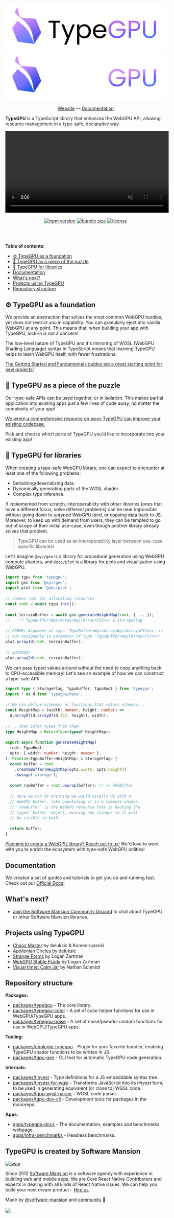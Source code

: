 <div align="center">

![TypeGPU (light mode)](./apps/typegpu-docs/public/typegpu-logo-light.svg#gh-light-mode-only)
![TypeGPU (dark mode)](./apps/typegpu-docs/public/typegpu-logo-dark.svg#gh-dark-mode-only)

[Website](https://docs.swmansion.com/TypeGPU) —
[Documentation](https://docs.swmansion.com/TypeGPU/getting-started)

</div>

**TypeGPU** is a TypeScript library that enhances the WebGPU API, allowing
resource management in a type-safe, declarative way.

<div align="center">
<video width="512" autoplay muted loop playsinline src="https://github.com/user-attachments/assets/5bca716d-477d-44a1-a839-5df0c8d9044c"></video>

<!-- automd:badges color="plum" license name="typegpu" bundlephobia no-npmDownloads -->

[![npm version](https://img.shields.io/npm/v/typegpu?color=plum)](https://npmjs.com/package/typegpu)
[![bundle size](https://img.shields.io/bundlephobia/minzip/typegpu?color=plum)](https://bundlephobia.com/package/typegpu)
[![license](https://img.shields.io/github/license/software-mansion/TypeGPU?color=plum)](https://github.com/software-mansion/TypeGPU/blob/main/LICENSE)

<!-- /automd -->

</div>

<br>
<br>

**Table of contents:**

- [:gear: TypeGPU as a foundation](#gear-typegpu-as-a-foundation)
- [:jigsaw: TypeGPU as a piece of the puzzle](#jigsaw-typegpu-as-a-piece-of-the-puzzle)
- [:book: TypeGPU for libraries](#book-typegpu-for-libraries)
- [Documentation](#documentation)
- [What's next?](#whats-next)
- [Projects using TypeGPU](#projects-using-typegpu)
- [Repository structure](#repository-structure)

## :gear: TypeGPU as a foundation

We provide an abstraction that solves the most common WebGPU hurdles, yet does
not restrict you in capability. You can granularly eject into vanilla WebGPU at
any point. This means that, when building your app with TypeGPU, lock-in is not
a concern!

The low-level nature of TypeGPU and it's mirroring of WGSL (WebGPU Shading
Language) syntax in TypeScript means that learning TypeGPU helps to learn WebGPU
itself, with fewer frustrations.

[The Getting Started and Fundamentals guides are a great starting point for new projects!](https://docs.swmansion.com/TypeGPU/getting-started/)

## :jigsaw: TypeGPU as a piece of the puzzle

Our type-safe APIs can be used together, or in isolation. This makes partial
application into existing apps just a few lines of code away, no matter the
complexity of your app!

[We wrote a comprehensive resource on ways TypeGPU can improve your existing codebase.](https://docs.swmansion.com/TypeGPU/integration/webgpu-interoperability/)

Pick and choose which parts of TypeGPU you'd like to incorporate into your
existing app!

## :book: TypeGPU for libraries

When creating a type-safe WebGPU library, one can expect to encounter at least
one of the following problems:

- Serializing/deserializing data.
- Dynamically generating parts of the WGSL shader.
- Complex type inference.

If implemented from scratch, interoperability with other libraries (ones that
have a different focus, solve different problems) can be near impossible without
going down to _untyped WebGPU land_, or copying data back to JS. Moreover, to
keep up with demand from users, they can be tempted to go out of scope of their
initial use-case, even though another library already solves that problem.

> TypeGPU can be used as an interoperability layer between use-case specific
> libraries!

Let's imagine `@xyz/gen` is a library for procedural generation using WebGPU
compute shaders, and `@abc/plot` is a library for plots and visualization using
WebGPU.

```ts
import tgpu from 'typegpu';
import gen from '@xyz/gen';
import plot from '@abc/plot';

// common root for allocating resources
const root = await tgpu.init();

const terrainBuffer = await gen.generateHeightMap(root, { ... });
//    ^? TgpuBuffer<WgslArray<WgslArray<F32>>> & StorageFlag

// ERROR: Argument of type 'TgpuBuffer<WgslArray<WgslArray<F32>>>' is
// not assignable to parameter of type 'TgpuBuffer<WgslArray<F32>>>'
plot.array1d(root, terrainBuffer);

// SUCCESS!
plot.array2d(root, terrainBuffer);
```

We can pass typed values around without the need to copy anything back to
CPU-accessible memory! Let's see an example of how we can construct a type-safe
API:

```ts
import type { StorageFlag, TgpuBuffer, TgpuRoot } from 'typegpu';
import * as d from 'typegpu/data';

// We can define schemas, or functions that return schemas...
const HeightMap = (width: number, height: number) =>
  d.arrayOf(d.arrayOf(d.f32, height), width);

// ...then infer types from them
type HeightMap = ReturnType<typeof HeightMap>;

export async function generateHeightMap(
  root: TgpuRoot,
  opts: { width: number; height: number },
): Promise<TgpuBuffer<HeightMap> & StorageFlag> {
  const buffer = root
    .createBuffer(HeightMap(opts.width, opts.height))
    .$usage('storage');

  const rawBuffer = root.unwrap(buffer); // => GPUBuffer

  // Here we can do anything we would usually do with a
  // WebGPU buffer, like populating it in a compute shader.
  // `rawBuffer` is the WebGPU resource that is backing the
  // typed `buffer` object, meaning any changes to it will
  // be visible in both.

  return buffer;
}
```

[Planning to create a WebGPU library? Reach out to us!](https://discord.gg/8jpfgDqPcM)
We'd love to work with you to enrich the ecosystem with type-safe WebGPU
utilities!

## Documentation

We created a set of guides and tutorials to get you up and running fast. Check
out our [Official Docs](https://docs.swmansion.com/TypeGPU/getting-started)!

## What's next?

- [Join the Software Mansion Community Discord](https://discord.gg/8jpfgDqPcM)
  to chat about TypeGPU or other Software Mansion libraries.

## Projects using TypeGPU

<!-- automd:file src="./projects-using-typegpu.md" -->

- [Chaos Master](https://chaos-master.vercel.app) by deluksic & Komediruzecki
- [Apollonian Circles](https://deluksic.github.io/apollonian-circles/) by
  deluksic
- [Strange Forms](https://github.com/loganzartman/strangeforms) by Logan Zartman
- [WebGPU Stable Fluids](https://github.com/loganzartman/webgpu-stable-fluids)
  by Logan Zartman
- [Visual timer: Calm Jar](https://apps.apple.com/us/app/visual-timer-calm-jar/id6741375962)
  by Nathan Schmidt

<!-- /automd -->

## Repository structure

**Packages:**

- [packages/typegpu](/packages/typegpu) - The core library.
- [packages/typegpu-color](/packages/typegpu-color) - A set of color helper
  functions for use in WebGPU/TypeGPU apps.
- [packages/typegpu-noise](/packages/typegpu-noise) - A set of
  noise/pseudo-random functions for use in WebGPU/TypeGPU apps.

**Tooling:**

- [packages/unplugin-typegpu](/packages/unplugin-typegpu) - Plugin for your
  favorite bundler, enabling TypeGPU shader functions to be written in JS.
- [packages/tgpu-gen](/packages/tgpu-gen) - CLI tool for automatic TypeGPU code
  generation.

**Internals:**

- [packages/tinyest](/packages/tinyest) - Type definitions for a JS embeddable
  syntax tree.
- [packages/tinyest-for-wgsl](/packages/tinyest-for-wgsl) - Transforms
  JavaScript into its _tinyest_ form, to be used in generating equivalent (or
  close to) WGSL code.
- [packages/tgpu-wgsl-parser](/packages/tgpu-wgsl-parser) - WGSL code parser.
- [packages/tgpu-dev-cli](/packages/tgpu-dev-cli) - Development tools for
  packages in the monorepo.

**Apps**:

- [apps/typegpu-docs](/apps/typegpu-docs) - The documentation, examples and
  benchmarks webpage.
- [apps/infra-benchmarks](/apps/infra-benchmarks) - Headless benchmarks.

## TypeGPU is created by Software Mansion

[![swm](https://logo.swmansion.com/logo?color=white&variant=desktop&width=150&tag=typegpu-github 'Software Mansion')](https://swmansion.com)

Since 2012 [Software Mansion](https://swmansion.com) is a software agency with
experience in building web and mobile apps. We are Core React Native
Contributors and experts in dealing with all kinds of React Native issues. We
can help you build your next dream product –
[Hire us](https://swmansion.com/contact/projects?utm_source=typegpu&utm_medium=readme).

<!-- automd:contributors author="software-mansion" -->

Made by [@software-mansion](https://github.com/software-mansion) and [community](https://github.com/software-mansion/TypeGPU/graphs/contributors) 💛
<br><br>
<a href="https://github.com/software-mansion/TypeGPU/graphs/contributors">
<img src="https://contrib.rocks/image?repo=software-mansion/TypeGPU" />
</a>

<!-- /automd -->
